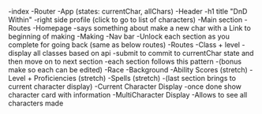 -index
-Router
    -App (states: currentChar, allChars)
        -Header
            -h1 title "DnD Within"
            -right side profile (click to go to list of characters)
        -Main section
            -Routes
                -Homepage
                    -says something about make a new char with a Link to beginning of making
                -Making
                    -Nav bar
                        -Unlock each section as you complete for going back (same as below routes)
                    -Routes
                        -Class + level
                            -display all classes based on api
                            -submit to commit to currentChar state and then move on to next section
                            -each section follows this pattern
                            -(bonus make so each can be edited)
                        -Race
                        -Background
                        -Ability Scores (stretch)
                        -Level + Proficiencies (stretch)
                        -Spells (stretch)
                        -(last section brings to current character display)
                -Current Character Display
                    -once done show character card with information
                -MultiCharacter Display
                    -Allows to see all characters made